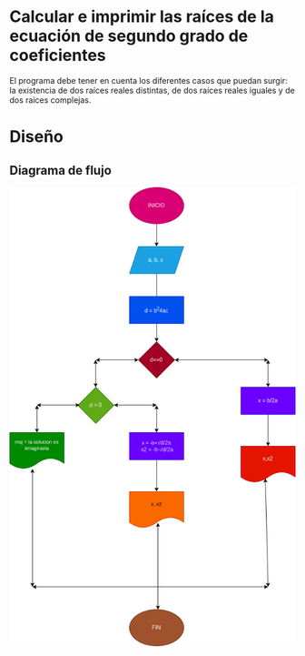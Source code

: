 
# Calcular e imprimir las raíces de la ecuación de segundo grado de coeficientes
El programa debe tener en cuenta los diferentes casos que puedan surgir:
la existencia de dos raíces reales distintas, de dos raíces reales iguales y de dos
raíces complejas.

# Diseño

## Diagrama de flujo 

![Diagrama de flujo](diagrama.png "Diagrama de flujo")
